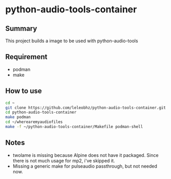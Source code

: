 # python-audio-tools-container

## Summary

This project builds a image to be used with python-audio-tools

## Requirement

* podman
* make

## How to use

```bash
cd ~
git clone https://github.com/leleobhz/python-audio-tools-container.git
cd python-audio-tools-container
make podman
cd ~/wherearemyaudiofiles
make -f ~/python-audio-tools-container/Makefile podman-shell
```

## Notes

* twolame is missing because Alpine does not have it packaged. Since there is not much usage for mp2, i've skipped it.
* Missing a generic make for pulseaudio passthrough, but not needed now.
